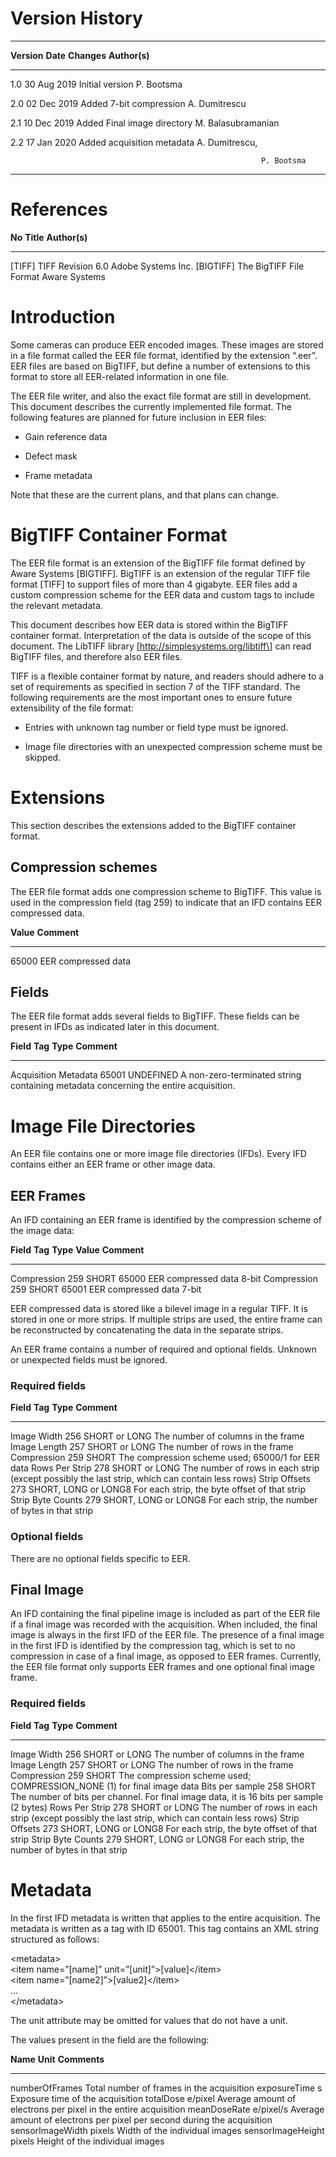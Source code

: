 Version History
===============

  ------------------------------------------------------------------------------
  **Version**   **Date**      **Changes**                   **Author(s)**
  ------------- ------------- ----------------------------- --------------------
  1.0           30 Aug 2019   Initial version               P. Bootsma

  2.0           02 Dec 2019   Added 7-bit compression       A. Dumitrescu

  2.1           10 Dec 2019   Added Final image directory   M. Balasubramanian

  2.2           17 Jan 2020   Added acquisition metadata    A. Dumitrescu,
                                                            
                                                            P. Bootsma
  ------------------------------------------------------------------------------

References
==========

  **No**        **Title**                 **Author(s)**
  ------------- ------------------------- --------------------
  \[TIFF\]      TIFF Revision 6.0         Adobe Systems Inc.
  \[BIGTIFF\]   The BigTIFF File Format   Aware Systems

Introduction
============

Some cameras can produce EER encoded images. These images are stored in
a file format called the EER file format, identified by the extension
“.eer”. EER files are based on BigTIFF, but define a number of
extensions to this format to store all EER-related information in one
file.

The EER file writer, and also the exact file format are still in
development. This document describes the currently implemented file
format. The following features are planned for future inclusion in EER
files:

-   Gain reference data

-   Defect mask

-   Frame metadata

Note that these are the current plans, and that plans can change.

BigTIFF Container Format
========================

The EER file format is an extension of the BigTIFF file format defined
by Aware Systems \[BIGTIFF\]. BigTIFF is an extension of the regular
TIFF file format \[TIFF\] to support files of more than 4 gigabyte. EER
files add a custom compression scheme for the EER data and custom tags
to include the relevant metadata.

This document describes how EER data is stored within the BigTIFF
container format. Interpretation of the data is outside of the scope of
this document. The LibTIFF library \[http://simplesystems.org/libtiff\]
can read BigTIFF files, and therefore also EER files.

TIFF is a flexible container format by nature, and readers should adhere
to a set of requirements as specified in section 7 of the TIFF standard.
The following requirements are the most important ones to ensure future
extensibility of the file format:

-   Entries with unknown tag number or field type must be ignored.

-   Image file directories with an unexpected compression scheme must be
    skipped.

Extensions
==========

This section describes the extensions added to the BigTIFF container
format.

Compression schemes
-------------------

The EER file format adds one compression scheme to BigTIFF. This value
is used in the compression field (tag 259) to indicate that an IFD
contains EER compressed data.

  **Value**   **Comment**
  ----------- ---------------------
  65000       EER compressed data

Fields
------

The EER file format adds several fields to BigTIFF. These fields can be
present in IFDs as indicated later in this document.

  **Field**              **Tag**   **Type**    **Comment**
  ---------------------- --------- ----------- -------------------------------------------------------------------------------------
  Acquisition Metadata   65001     UNDEFINED   A non-zero-terminated string containing metadata concerning the entire acquisition.

Image File Directories
======================

An EER file contains one or more image file directories (IFDs). Every
IFD contains either an EER frame or other image data.

EER Frames
----------

An IFD containing an EER frame is identified by the compression scheme
of the image data:

  **Field**     **Tag**   **Type**   **Value**   **Comment**
  ------------- --------- ---------- ----------- ---------------------------
  Compression   259       SHORT      65000       EER compressed data 8-bit
  Compression   259       SHORT      65001       EER compressed data 7-bit

EER compressed data is stored like a bilevel image in a regular TIFF. It
is stored in one or more strips. If multiple strips are used, the entire
frame can be reconstructed by concatenating the data in the separate
strips.

An EER frame contains a number of required and optional fields. Unknown
or unexpected fields must be ignored.

### Required fields

  **Field**           **Tag**   **Type**               **Comment**
  ------------------- --------- ---------------------- ------------------------------------------------------------------------------------------------
  Image Width         256       SHORT or LONG          The number of columns in the frame
  Image Length        257       SHORT or LONG          The number of rows in the frame
  Compression         259       SHORT                  The compression scheme used; 65000/1 for EER data
  Rows Per Strip      278       SHORT or LONG          The number of rows in each strip (except possibly the last strip, which can contain less rows)
  Strip Offsets       273       SHORT, LONG or LONG8   For each strip, the byte offset of that strip
  Strip Byte Counts   279       SHORT, LONG or LONG8   For each strip, the number of bytes in that strip

### Optional fields

There are no optional fields specific to EER.

Final Image
-----------

An IFD containing the final pipeline image is included as part of the
EER file if a final image was recorded with the acquisition. When
included, the final image is always in the first IFD of the EER file.
The presence of a final image in the first IFD is identified by the
compression tag, which is set to no compression in case of a final
image, as opposed to EER frames. Currently, the EER file format only
supports EER frames and one optional final image frame.

### Required fields

  **Field**           **Tag**   **Type**               **Comment**
  ------------------- --------- ---------------------- ------------------------------------------------------------------------------------------------
  Image Width         256       SHORT or LONG          The number of columns in the frame
  Image Length        257       SHORT or LONG          The number of rows in the frame
  Compression         259       SHORT                  The compression scheme used; COMPRESSION\_NONE (1) for final image data
  Bits per sample     258       SHORT                  The number of bits per channel. For final image data, it is 16 bits per sample (2 bytes)
  Rows Per Strip      278       SHORT or LONG          The number of rows in each strip (except possibly the last strip, which can contain less rows)
  Strip Offsets       273       SHORT, LONG or LONG8   For each strip, the byte offset of that strip
  Strip Byte Counts   279       SHORT, LONG or LONG8   For each strip, the number of bytes in that strip

Metadata
========

In the first IFD metadata is written that applies to the entire
acquisition. The metadata is written as a tag with ID 65001. This tag
contains an XML string structured as follows:

&lt;metadata&gt;\
&lt;item name=”\[name\]” unit=”\[unit\]”&gt;\[value\]&lt;/item&gt;\
&lt;item name=”\[name2\]”&gt;\[value2\]&lt;/item&gt;\
…\
&lt;/metadata&gt;

The unit attribute may be omitted for values that do not have a unit.

The values present in the field are the following:

  **Name**            **Unit**    **Comments**
  ------------------- ----------- -------------------------------------------------------------------------
  numberOfFrames                  Total number of frames in the acquisition
  exposureTime        s           Exposure time of the acquisition
  totalDose           e/pixel     Average amount of electrons per pixel in the entire acquisition
  meanDoseRate        e/pixel/s   Average amount of electrons per pixel per second during the acquisition
  sensorImageWidth    pixels      Width of the individual images
  sensorImageHeight   pixels      Height of the individual images


